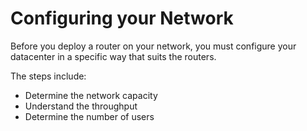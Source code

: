 # Configuring your Network

Before you deploy a router on your network, you must configure your datacenter in a specific way that suits the routers.

The steps include:
- Determine the network capacity
- Understand the throughput
- Determine the number of users
